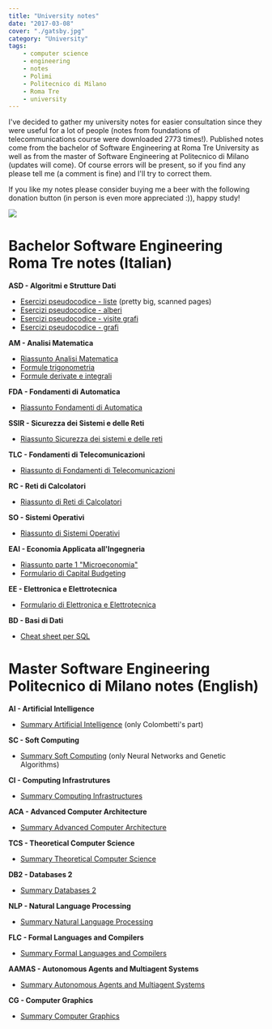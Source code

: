 ```yaml
---
title: "University notes"
date: "2017-03-08"
cover: "./gatsby.jpg"
category: "University"
tags:
    - computer science
    - engineering
    - notes
    - Polimi
    - Politecnico di Milano
    - Roma Tre
    - university
---
```


I've decided to gather my university notes for easier consultation since they were useful for a lot of people (notes from foundations of telecommunications course were downloaded 2773 times!). Published notes come from the bachelor of Software Engineering at Roma Tre University as well as from the master of Software Engineering at Politecnico di Milano (updates will come). Of course errors will be present, so if you find any please tell me (a comment is fine) and I'll try to correct them.

If you like my notes please consider buying me a beer with the following donation button (in person is even more appreciated :)), happy study!

   ![](https://www.paypalobjects.com/it_IT/i/scr/pixel.gif)

Bachelor Software Engineering Roma Tre notes (Italian)
======================================================

**ASD - Algoritmi e Strutture Dati**

*   [Esercizi pseudocodice - liste](http://www.mediafire.com/file/0rhnavbvwyevv3w/ASD-PSEUDO-LISTE-ESERCIZI.pdf) (pretty big, scanned pages)
*   [Esercizi pseudocodice - alberi](http://www.mediafire.com/file/ubrjbfq8hy87oiy/ASD_-_PSEUDO_-_Esercizi_sugli_alberi.pdf)
*   [Esercizi pseudocodice - visite grafi](http://www.mediafire.com/file/sil00an44ncgy8n/ASD_-_PSEUDO_-_Visite_Grafi.pdf)
*   [Esercizi pseudocodice - grafi](http://www.mediafire.com/file/1ficxi367958dny/ASD_-_PSEUDO_-_Grafi.pdf)

**AM - Analisi Matematica**

*   [Riassunto Analisi Matematica](http://www.mediafire.com/file/if83lr5mdu3u9bi/Riassunto_-_Analisi.pdf)
*   [Formule trigonometria](http://www.mediafire.com/file/amrd6myyekgggc6/Formule_trigonometria.pdf)
*   [Formule derivate e integrali](http://www.mediafire.com/file/11dgd1qlt5q16o2/Derivate_e_Integrali.pdf)

**FDA - Fondamenti di Automatica**

*   [Riassunto Fondamenti di Automatica](http://www.mediafire.com/file/i5qhz8mzsilafz1/FdA_-_Riassunto.pdf)

**SSIR - Sicurezza dei Sistemi e delle Reti**

*   [Riassunto Sicurezza dei sistemi e delle reti](http://www.mediafire.com/file/638pczjm9q8e6xx/Riassunto_-_SSIR.pdf)

**TLC - Fondamenti di Telecomunicazioni**

*   [Riassunto di Fondamenti di Telecomunicazioni](http://www.mediafire.com/file/doj6d37o8sd075f/TLC_-_Formulario.pdf)

**RC - Reti di Calcolatori**

*   [Riassunto di Reti di Calcolatori](http://www.mediafire.com/file/bkq8oiin7xr3do7/Reti_di_Calcolatori.pdf)

**SO - Sistemi Operativi**

*   [Riassunto di Sistemi Operativi](http://www.mediafire.com/file/uari25aip38vnr9/Sistemi_Operativi_-_Appunti.pdf)

**EAI - Economia Applicata all'Ingegneria**

*   [Riassunto parte 1 "Microeconomia"](http://www.mediafire.com/file/ej9980s7si7wda9/1_-_Microeconomia.pdf)
*   [Formulario di Capital Budgeting](http://www.mediafire.com/file/b28tkh6x5f8mehu/Capital_Budgeting_-_Formulario.pdf)

**EE - Elettronica e Elettrotecnica**

*   [Formulario di Elettronica e Elettrotecnica](http://www.mediafire.com/file/oj5r2lxj6i5d779/EE_-_Formulario.pdf)

**BD - Basi di Dati**

*   [Cheat sheet per SQL](http://www.mediafire.com/file/mrydw16ml4wll84/Basi_di_Dati.pdf)

Master Software Engineering Politecnico di Milano notes (English)
=================================================================

**AI - Artificial Intelligence**

*   [Summary Artificial Intelligence](http://www.mediafire.com/file/ku33izlon3vsazx/Summary_-_Artificial_Intelligence.pdf) (only Colombetti's part)

**SC - Soft Computing**

*   [Summary Soft Computing](http://www.mediafire.com/file/ymic0mud2avpfnh/Summary_-_Soft_Computing.pdf) (only Neural Networks and Genetic Algorithms)

**CI - Computing Infrastrutures**

*   [Summary Computing Infrastructures](http://www.mediafire.com/file/hta5bhdcuuk8z1p/Summary_-_Computing_Infrastructures.pdf)

**ACA - Advanced Computer Architecture**

*   [Summary Advanced Computer Architecture](http://www.mediafire.com/file/ahveic12nf29ds1/Summary_-_Advanced_Computer_Architecture.pdf)

**TCS - Theoretical Computer Science**

*   [Summary Theoretical Computer Science](http://www.mediafire.com/file/60gyeeph49aql71/Summary_-_Theoretical_Computer_Science.pdf)

**DB2 - Databases 2**

*   [Summary Databases 2](http://www.mediafire.com/file/uaratu1kabxg0q5/Summary_-_Databases_2.pdf)

**NLP - Natural Language Processing**

*   [Summary Natural Language Processing](http://www.mediafire.com/file/2ulcialyaq1jqtd/Summary_-_Natural_Language_Processing.pdf)

**FLC - Formal Languages and Compilers**

*   [Summary Formal Languages and Compilers](http://www.mediafire.com/file/ms41gejd1rfeqzt/Summary_-_Formal_Languages_and_Compilers.pdf)

**AAMAS - Autonomous Agents and Multiagent Systems**

*   [Summary Autonomous Agents and Multiagent Systems](http://www.mediafire.com/file/7o7vwjocvxvxixd/Summary_-_Autonomous_Agents_and_Multiagent_Systems.pdf)

**CG - Computer Graphics**

*   [Summary Computer Graphics](http://www.mediafire.com/file/tl6r33a1ha9m9ac/Summary_-_Computer_Graphics.pdf)
